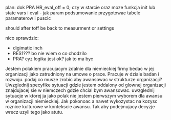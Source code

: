 

plan:
dok PRA
HR_eval_off = 0; czy w starcie oraz moze funkcja init lub state vars i eval - jak param
podsumowanie
przygotowac tabele paramaterow i puscic

should after toff be back to measurment or settings

nico sprawdzic:
- digimatic inch
- RES1??? bo nie wiem o co chodzilo
- PRA? cyz logika jest ok? jak to ma byc



Jestem polakiem pracujacym zdalnie dla niemieckiej firmy bedac w jej organizacji jako zatrudniony na umowe o prace. Pracuje w dziale badan i rozwoju. podaj co musze zrobic aby awansowac w strukturze organizacji?
Uwzglednij specyfike sytuacji gdzie jestem oddalony od glownej organizacji znajdujacej sie w niemczech gdzie chcial bym awansowac. uwzglednij sytuacje w ktorej ja jako polak nie jestem pierwszym wyborem dla awansu w organizacji niemieckiej.
Jak pokonoac a nawet wykozystac na kozysc roznice kulturowe w kontekscie awansu. Tak aby podejmujacy decyzje wrecz uzyli tego jako atutu.